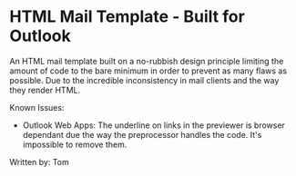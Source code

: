 # HTML Mail Template - Built for Outlook 

An HTML mail template built on a no-rubbish design principle limiting the amount of code to the bare minimum in order to prevent as many flaws as possible.
Due to the incredible inconsistency in mail clients and the way they render HTML.

Known Issues:

- Outlook Web Apps: The underline on links in the previewer is browser dependant due the way the preprocessor handles the code. It's impossible to remove them. 

Written by: Tom